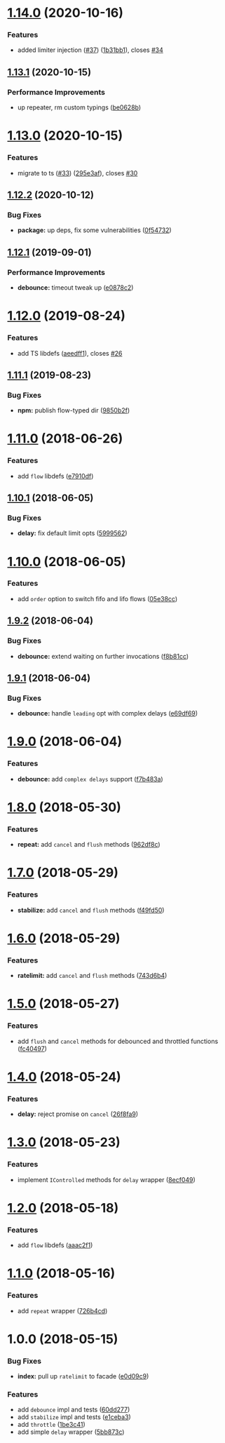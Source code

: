 # [1.14.0](https://github.com/antongolub/push-it-to-the-limit/compare/v1.13.1...v1.14.0) (2020-10-16)


### Features

* added limiter injection ([#37](https://github.com/antongolub/push-it-to-the-limit/issues/37)) ([1b31bb1](https://github.com/antongolub/push-it-to-the-limit/commit/1b31bb10ffa627fd161036ca25962a32a187eb43)), closes [#34](https://github.com/antongolub/push-it-to-the-limit/issues/34)

## [1.13.1](https://github.com/antongolub/push-it-to-the-limit/compare/v1.13.0...v1.13.1) (2020-10-15)


### Performance Improvements

* up repeater, rm custom typings ([be0628b](https://github.com/antongolub/push-it-to-the-limit/commit/be0628b4252f7a259a555f4c66eaa8276a798b6e))

# [1.13.0](https://github.com/antongolub/push-it-to-the-limit/compare/v1.12.2...v1.13.0) (2020-10-15)


### Features

* migrate to ts ([#33](https://github.com/antongolub/push-it-to-the-limit/issues/33)) ([295e3af](https://github.com/antongolub/push-it-to-the-limit/commit/295e3af3d2bb4748481b21a3fc321649a8f57eff)), closes [#30](https://github.com/antongolub/push-it-to-the-limit/issues/30)

## [1.12.2](https://github.com/antongolub/push-it-to-the-limit/compare/v1.12.1...v1.12.2) (2020-10-12)


### Bug Fixes

* **package:** up deps, fix some vulnerabilities ([0f54732](https://github.com/antongolub/push-it-to-the-limit/commit/0f54732663f0a45e98a93a237b3bc73547579773))

## [1.12.1](https://github.com/antongolub/push-it-to-the-limit/compare/v1.12.0...v1.12.1) (2019-09-01)


### Performance Improvements

* **debounce:**  timeout tweak up ([e0878c2](https://github.com/antongolub/push-it-to-the-limit/commit/e0878c2))

# [1.12.0](https://github.com/antongolub/push-it-to-the-limit/compare/v1.11.1...v1.12.0) (2019-08-24)


### Features

* add TS libdefs ([aeedff1](https://github.com/antongolub/push-it-to-the-limit/commit/aeedff1)), closes [#26](https://github.com/antongolub/push-it-to-the-limit/issues/26)

## [1.11.1](https://github.com/antongolub/push-it-to-the-limit/compare/v1.11.0...v1.11.1) (2019-08-23)


### Bug Fixes

* **npm:** publish flow-typed dir ([9850b2f](https://github.com/antongolub/push-it-to-the-limit/commit/9850b2f))

# [1.11.0](https://github.com/antongolub/push-it-to-the-limit/compare/v1.10.1...v1.11.0) (2018-06-26)


### Features

* add `flow` libdefs ([e7910df](https://github.com/antongolub/push-it-to-the-limit/commit/e7910df))

<a name="1.10.1"></a>
## [1.10.1](https://github.com/antongolub/push-it-to-the-limit/compare/v1.10.0...v1.10.1) (2018-06-05)


### Bug Fixes

* **delay:** fix default limit opts ([5999562](https://github.com/antongolub/push-it-to-the-limit/commit/5999562))

<a name="1.10.0"></a>
# [1.10.0](https://github.com/antongolub/push-it-to-the-limit/compare/v1.9.2...v1.10.0) (2018-06-05)


### Features

* add `order` option to switch fifo and lifo flows ([05e38cc](https://github.com/antongolub/push-it-to-the-limit/commit/05e38cc))

<a name="1.9.2"></a>
## [1.9.2](https://github.com/antongolub/push-it-to-the-limit/compare/v1.9.1...v1.9.2) (2018-06-04)


### Bug Fixes

* **debounce:** extend waiting on further invocations ([f8b81cc](https://github.com/antongolub/push-it-to-the-limit/commit/f8b81cc))

<a name="1.9.1"></a>
## [1.9.1](https://github.com/antongolub/push-it-to-the-limit/compare/v1.9.0...v1.9.1) (2018-06-04)


### Bug Fixes

* **debounce:** handle `leading` opt with complex delays ([e69df69](https://github.com/antongolub/push-it-to-the-limit/commit/e69df69))

<a name="1.9.0"></a>
# [1.9.0](https://github.com/antongolub/push-it-to-the-limit/compare/v1.8.0...v1.9.0) (2018-06-04)


### Features

* **debounce:** add `complex delays` support ([f7b483a](https://github.com/antongolub/push-it-to-the-limit/commit/f7b483a))

<a name="1.8.0"></a>
# [1.8.0](https://github.com/antongolub/push-it-to-the-limit/compare/v1.7.0...v1.8.0) (2018-05-30)


### Features

* **repeat:** add `cancel` and `flush` methods ([962df8c](https://github.com/antongolub/push-it-to-the-limit/commit/962df8c))

<a name="1.7.0"></a>
# [1.7.0](https://github.com/antongolub/push-it-to-the-limit/compare/v1.6.0...v1.7.0) (2018-05-29)


### Features

* **stabilize:** add `cancel` and `flush` methods ([f49fd50](https://github.com/antongolub/push-it-to-the-limit/commit/f49fd50))

<a name="1.6.0"></a>
# [1.6.0](https://github.com/antongolub/push-it-to-the-limit/compare/v1.5.0...v1.6.0) (2018-05-29)


### Features

* **ratelimit:** add `cancel` and `flush` methods ([743d6b4](https://github.com/antongolub/push-it-to-the-limit/commit/743d6b4))

<a name="1.5.0"></a>
# [1.5.0](https://github.com/antongolub/push-it-to-the-limit/compare/v1.4.0...v1.5.0) (2018-05-27)


### Features

* add `flush` and `cancel` methods for debounced and throttled functions ([fc40497](https://github.com/antongolub/push-it-to-the-limit/commit/fc40497))

<a name="1.4.0"></a>
# [1.4.0](https://github.com/antongolub/push-it-to-the-limit/compare/v1.3.0...v1.4.0) (2018-05-24)


### Features

* **delay:** reject promise on `cancel` ([26f8fa9](https://github.com/antongolub/push-it-to-the-limit/commit/26f8fa9))

<a name="1.3.0"></a>
# [1.3.0](https://github.com/antongolub/push-it-to-the-limit/compare/v1.2.0...v1.3.0) (2018-05-23)


### Features

* implement `IControlled` methods for `delay` wrapper ([8ecf049](https://github.com/antongolub/push-it-to-the-limit/commit/8ecf049))

<a name="1.2.0"></a>
# [1.2.0](https://github.com/antongolub/push-it-to-the-limit/compare/v1.1.0...v1.2.0) (2018-05-18)


### Features

* add `flow` libdefs ([aaac2f1](https://github.com/antongolub/push-it-to-the-limit/commit/aaac2f1))

<a name="1.1.0"></a>
# [1.1.0](https://github.com/antongolub/push-it-to-the-limit/compare/v1.0.0...v1.1.0) (2018-05-16)


### Features

* add `repeat` wrapper ([726b4cd](https://github.com/antongolub/push-it-to-the-limit/commit/726b4cd))

<a name="1.0.0"></a>
# 1.0.0 (2018-05-15)


### Bug Fixes

* **index:** pull up `ratelimit` to facade ([e0d09c9](https://github.com/antongolub/push-it-to-the-limit/commit/e0d09c9))


### Features

* add `debounce` impl and tests ([60dd277](https://github.com/antongolub/push-it-to-the-limit/commit/60dd277))
* add `stabilize` impl and tests ([e1ceba3](https://github.com/antongolub/push-it-to-the-limit/commit/e1ceba3))
* add `throttle` ([1be3c41](https://github.com/antongolub/push-it-to-the-limit/commit/1be3c41))
* add simple `delay` wrapper ([5bb873c](https://github.com/antongolub/push-it-to-the-limit/commit/5bb873c))
